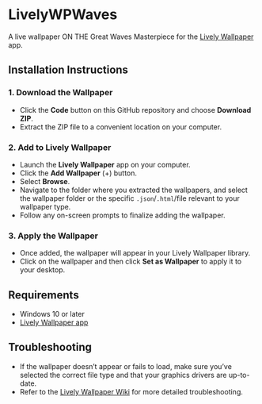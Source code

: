 # LivelyWPWaves

A live wallpaper ON THE Great Waves Masterpiece for the [Lively Wallpaper](https://rocksdanister.github.io/lively/) app.

## Installation Instructions

### 1. Download the Wallpaper

- Click the **Code** button on this GitHub repository and choose **Download ZIP**.
- Extract the ZIP file to a convenient location on your computer.

### 2. Add to Lively Wallpaper

- Launch the **Lively Wallpaper** app on your computer.
- Click the **Add Wallpaper** (+) button.
- Select **Browse**.
- Navigate to the folder where you extracted the wallpapers, and select the wallpaper folder or the specific `.json`/`.html`/file relevant to your wallpaper type.
- Follow any on-screen prompts to finalize adding the wallpaper.

### 3. Apply the Wallpaper

- Once added, the wallpaper will appear in your Lively Wallpaper library.
- Click on the wallpaper and then click **Set as Wallpaper** to apply it to your desktop.

## Requirements

- Windows 10 or later
- [Lively Wallpaper app](https://rocksdanister.github.io/lively/)

## Troubleshooting

- If the wallpaper doesn’t appear or fails to load, make sure you’ve selected the correct file type and that your graphics drivers are up-to-date.
- Refer to the [Lively Wallpaper Wiki](https://github.com/rocksdanister/lively/wiki) for more detailed troubleshooting.

